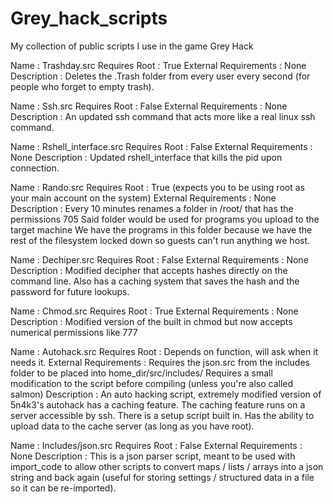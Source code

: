 # Grey_hack_scripts
My collection of public scripts I use in the game Grey Hack


Name                    :   Trashday.src
Requires Root           :   True
External Requirements   :   None
Description             :   Deletes the .Trash folder from every user every second (for people who forget to empty trash).

Name                    :   Ssh.src
Requires Root           :   False
External Requirements   :   None
Description             :   An updated ssh command that acts more like a real linux ssh command.

Name                    :   Rshell_interface.src
Requires Root           :   False
External Requirements   :   None
Description             :   Updated rshell_interface that kills the pid upon connection.

Name                    :   Rando.src
Requires Root           :   True (expects you to be using root as your main account on the system)
External Requirements   :   None
Description             :   Every 10 minutes renames a folder in /root/ that has the permissions 705
                            Said folder would be used for programs you upload to the target machine
                            We have the programs in this folder because we have the rest of the filesystem
                            locked down so guests can't run anything we host.

Name                    :   Dechiper.src
Requires Root           :   False
External Requirements   :   None
Description             :   Modified decipher that accepts hashes directly on the command line.
                            Also has a caching system that saves the hash and the password for future lookups.

Name                    :   Chmod.src
Requires Root           :   True
External Requirements   :   None
Description             :   Modified version of the built in chmod but now accepts numerical permissions like 777

Name                    :   Autohack.src
Requires Root           :   Depends on function, will ask when it needs it.
External Requirements   :   Requires the json.src from the includes folder to be placed into home_dir/src/includes/
                            Requires a small modification to the script before compiling (unless you're also called salmon)
Description             :   An auto hacking script, extremely modified version of 5n4k3's autohack has a caching feature.
                            The caching feature runs on a server accessible by ssh. There is a setup script built in.
                            Has the ability to upload data to the cache server (as long as you have root).

Name                    :   Includes/json.src
Requires Root           :   False
External Requirements   :   None
Description             :   This is a json parser script, meant to be used with import_code to allow other scripts to convert
                            maps / lists / arrays into a json string and back again (useful for storing settings / structured
                            data in a file so it can be re-imported).
